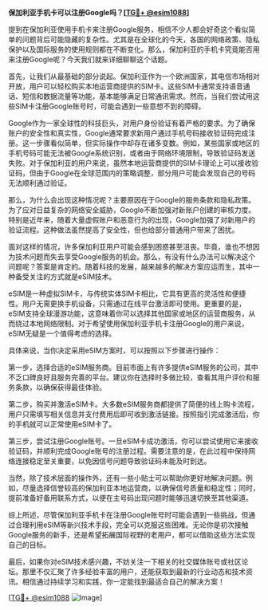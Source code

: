 **保加利亚手机卡可以注册Google吗？[[TG💪+ @esim1088](https://t.me/s/esim1088)]**

提到在保加利亚使用手机卡来注册Google服务，相信不少人都会好奇这个看似简单的问题背后可能隐藏的复杂性。尤其是在全球化的今天，各国的网络政策、隐私保护以及国际服务的使用规则都在不断变化。那么，保加利亚的手机卡究竟能否用来注册Google呢？今天我们就来详细聊聊这个话题。

首先，让我们从最基础的部分说起。保加利亚作为一个欧洲国家，其电信市场相对开放，用户可以轻松购买本地运营商提供的SIM卡。这些SIM卡通常支持语音通话、短信和数据流量等功能，基本能够满足日常通讯需求。然而，当我们尝试用这些SIM卡注册Google账号时，可能会遇到一些意想不到的障碍。

Google作为一家全球性的科技巨头，对用户身份验证有着严格的要求。为了确保账户的安全性和真实性，Google通常要求新用户通过手机号码接收验证码完成注册。这一步骤看似简单，但实际操作中却存在诸多变数。例如，某些国家或地区的手机号码可能无法被Google系统识别，或者由于网络环境限制，导致验证码发送失败。对于保加利亚的用户来说，虽然本地运营商提供的SIM卡理论上可以接收验证码，但由于Google在全球范围内的策略调整，部分用户可能会发现自己的号码无法顺利通过验证。

那么，为什么会出现这种情况呢？主要原因在于Google的服务条款和隐私政策。为了应对日益复杂的网络安全威胁，Google不断加强对新账户创建的审核力度。特别是近年来，随着大量虚假账户和恶意行为的出现，Google加强了对新用户的验证流程。这种做法虽然提高了安全性，但也给部分普通用户带来了困扰。

面对这样的情况，许多保加利亚用户可能会感到困惑甚至沮丧。毕竟，谁也不想因为技术问题而失去享受Google服务的机会。那么，有没有什么办法可以解决这个问题呢？答案是肯定的。随着科技的发展，越来越多的解决方案应运而生，其中一种备受关注的方式就是eSIM技术。

eSIM是一种虚拟SIM卡，与传统实体SIM卡相比，它具有更高的灵活性和便捷性。用户无需更换手机设备，只需通过在线平台激活即可使用。更重要的是，eSIM支持全球漫游功能，这意味着你可以选择其他国家或地区的运营商服务，从而绕过本地网络限制。对于希望使用保加利亚手机卡注册Google的用户来说，eSIM无疑是一个值得考虑的选择。

具体来说，当你决定采用eSIM方案时，可以按照以下步骤进行操作：

第一步，选择合适的eSIM服务商。目前市面上有许多提供eSIM服务的公司，其中不乏口碑良好且服务完善的平台。建议你在选择时多做比较，查看其用户评价和服务条款，以确保获得最佳体验。

第二步，购买并激活eSIM卡。大多数eSIM服务商都提供了简便的线上购卡流程，用户只需填写相关信息并支付费用后即可收到激活链接。按照指引完成激活后，你的手机就可以正常使用eSIM卡了。

第三步，尝试注册Google账号。一旦eSIM卡成功激活，你可以尝试使用它来接收验证码，并顺利完成Google账号的注册过程。需要注意的是，在此过程中保持网络连接稳定至关重要，以免因信号问题导致验证码未能及时到达。

当然，除了技术层面的操作外，还有一些小贴士可以帮助你更好地解决问题。例如，尽量选择信誉较高的保加利亚本地运营商，以确保信号质量和稳定性；同时，提前准备好备用联系方式，以便在主号码出现问题时能够迅速切换至其他渠道。

综上所述，尽管保加利亚手机卡在注册Google账号时可能会遇到一些挑战，但通过合理利用eSIM等新兴技术手段，完全可以克服这些困难。无论你是初次接触Google服务的新手，还是希望拓展国际视野的老用户，都可以借助这些方法实现自己的目标。

最后，如果你对eSIM技术感兴趣，不妨关注一下相关的社交媒体账号或社区论坛。那里不仅汇聚了许多经验丰富的用户，还能获取到最新的行业动态和技术资讯。相信通过持续学习和实践，你一定能找到最适合自己的解决方案！

[[TG💪+ @esim1088](https://t.me/s/esim1088) ![Image](https://i.postimg.cc/4NQfJmqS/Snipaste-2025-05-13-00-14-12.png)]